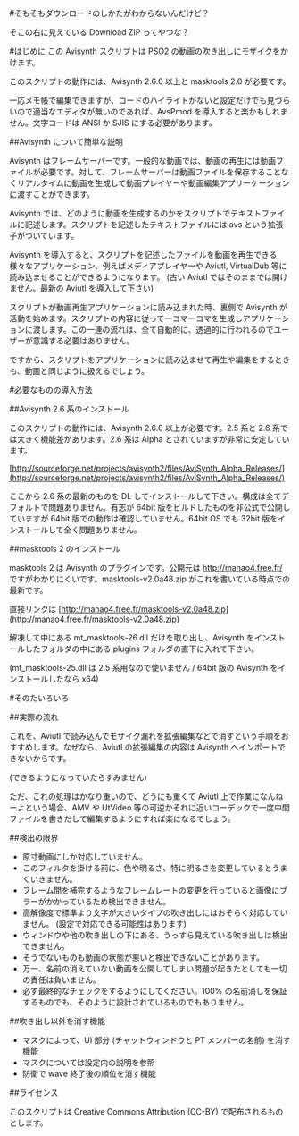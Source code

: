 #そもそもダウンロードのしかたがわからないんだけど？

そこの右に見えている Download ZIP ってやつな？

#はじめに
この Avisynth スクリプトは PSO2 の動画の吹き出しにモザイクをかけます。

このスクリプトの動作には、Avisynth 2.6.0 以上と masktools 2.0 が必要です。

一応メモ帳で編集できますが、コードのハイライトがないと設定だけでも見づらいので適当なエディタが無いのであれば、AvsPmod を導入すると楽かもしれません。文字コードは ANSI か SJIS にする必要があります。

##Avisynth について簡単な説明

Avisynth はフレームサーバーです。一般的な動画では、動画の再生には動画ファイルが必要です。対して、フレームサーバーは動画ファイルを保存することなくリアルタイムに動画を生成して動画プレイヤーや動画編集アプリーケーションに渡すことができます。

Avisynth では、どのように動画を生成するのかをスクリプトでテキストファイルに記述します。スクリプトを記述したテキストファイルには avs という拡張子がついています。

Avisynth を導入すると、スクリプトを記述したファイルを動画を再生できる様々なアプリケーション、例えばメディアプレイヤーや Aviutl, VirtualDub 等に読み込ませることができるようになります。 (古い Aviutl ではそのままでは開けません。最新の Aviutl を導入して下さい)

スクリプトが動画再生アプリケーションに読み込まれた時、裏側で Avisynth が活動を始めます。スクリプトの内容に従って一コマ一コマを生成しアプリケーションに渡します。この一連の流れは、全て自動的に、透過的に行われるのでユーザーが意識する必要はありません。

ですから、スクリプトをアプリケーションに読み込ませて再生や編集をするときも、動画と同じように扱えるでしょう。

#必要なものの導入方法

##Avisynth 2.6 系のインストール

このスクリプトの動作には、Avisynth 2.6.0 以上が必要です。2.5 系と 2.6 系では大きく機能差があります。2.6 系は Alpha とされていますが非常に安定しています。

[http://sourceforge.net/projects/avisynth2/files/AviSynth_Alpha_Releases/](http://sourceforge.net/projects/avisynth2/files/AviSynth_Alpha_Releases/)

ここから 2.6 系の最新のものを DL してインストールして下さい。構成は全てデフォルトで問題ありません。有志が 64bit 版をビルドしたものを非公式で公開していますが 64bit 版での動作は確認していません。64bit OS でも 32bit 版をインストールして全く問題ありません。


##masktools 2 のインストール

masktools 2 は Avisynth のプラグインです。公開元は http://manao4.free.fr/ ですがわかりにくいです。masktools-v2.0a48.zip がこれを書いている時点での最新です。

直接リンクは [http://manao4.free.fr/masktools-v2.0a48.zip](http://manao4.free.fr/masktools-v2.0a48.zip)

解凍して中にある mt_masktools-26.dll だけを取り出し、Avisynth をインストールしたフォルダの中にある plugins フォルダの直下に入れて下さい。

(mt_masktools-25.dll は 2.5 系用なので使いません / 64bit 版の Avisynth をインストールしたなら x64)

#そのたいろいろ

##実際の流れ

これを、Aviutl で読み込んでモザイク漏れを拡張編集などで消すという手順をおすすめします。なぜなら、Aviutl の拡張編集の内容は Avisynth へインポートできないからです。

(できるようになっていたらすみません)

ただ、これの処理はかなり重いので、どうにも重くて Aviutl 上で作業になんねーよという場合、AMV や UtVideo 等の可逆かそれに近いコーデックで一度中間ファイルを書きだして編集するようにすれば楽になるでしょう。

##検出の限界

* 原寸動画にしか対応していません。
* このフィルタを掛ける前に、色や明るさ、特に明るさを変更しているとうまくいきません。
* フレーム間を補完するようなフレームレートの変更を行っていると画像にブラーがかかっているため検出できません。
* 高解像度で標準より文字が大きいタイプの吹き出しにはおそらく対応していません。 (設定で対応できる可能性はあります)
* ウィンドウや他の吹き出しの下にある、うっすら見えている吹き出しは検出できません。
* そうでないものも動画の状態が悪いと検出できないことがあります。
* 万一、名前の消えていない動画を公開してしまい問題が起きたとしても一切の責任は負いません。
* 必ず最終的なチェックをするようにしてください。100% の名前消しを保証するものでも、そのように設計されているものでもありません。


##吹き出し以外を消す機能

* マスクによって、UI 部分 (チャットウィンドウと PT メンバーの名前) を消す機能
* マスクについては設定内の説明を参照
* 防衛で wave 終了後の順位を消す機能


##ライセンス

このスクリプトは Creative Commons Attribution (CC-BY) で配布されるものとします。
